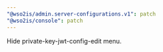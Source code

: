 ```yaml
---
"@wso2is/admin.server-configurations.v1": patch
"@wso2is/console": patch
---
```


Hide private-key-jwt-config-edit menu.

